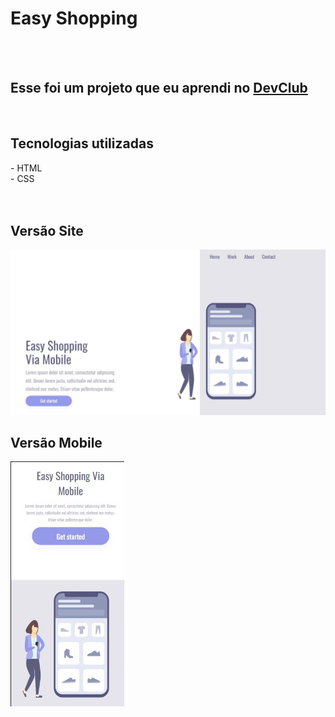 <h1>Easy Shopping</h1>
<br>
<br>
<h2> Esse foi um projeto que eu aprendi no <a href="https://rodolfomori.com.br/devclub">DevClub</a></h2>
<br>
<h2> Tecnologias utilizadas </h2>
  - HTML<br>
  - CSS
 <br>
 <br>
 <br>
 <h2>Versão Site</h2>
<img src="https://github.com/alsaraiva/projetocss-easyshopp/blob/master/img/site-pc.jpg?raw=true"/>
<br>
<h2>Versão Mobile</h2>
<img src="https://github.com/alsaraiva/projetocss-easyshopp/blob/master/img/site-mobile.jpg?raw=true"/>
